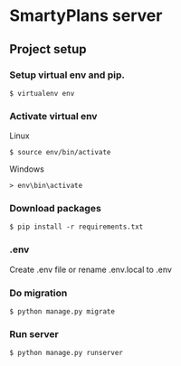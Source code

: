 # SmartyPlans server

## Project setup
### Setup virtual env and pip.
```
$ virtualenv env
```
### Activate virtual env
Linux
```
$ source env/bin/activate
```
Windows
```
> env\bin\activate
```
### Download packages
```
$ pip install -r requirements.txt
```
### .env
Create .env file or rename .env.local to .env

### Do migration
```
$ python manage.py migrate
```
### Run server
```
$ python manage.py runserver
```
